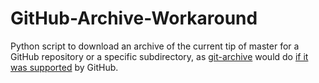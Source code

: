 # GitHub-Archive-Workaround

Python script to download an archive of the current tip of master for a GitHub repository or a specific subdirectory, as [git-archive](https://git-scm.com/docs/git-archive) would do [if it was supported](https://help.github.com/articles/can-i-archive-a-repository/) by GitHub.
